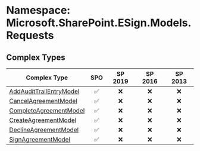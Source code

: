 # Namespace: Microsoft.SharePoint.ESign.Models.Requests

## Complex Types

Complex Type | SPO | SP 2019 | SP 2016 | SP 2013
----------|:---:|:-------:|:-------:|:-------:
[AddAuditTrailEntryModel](./ComplexTypes/AddAuditTrailEntryModel.md) | ✅ | ❌ | ❌ | ❌
[CancelAgreementModel](./ComplexTypes/CancelAgreementModel.md) | ✅ | ❌ | ❌ | ❌
[CompleteAgreementModel](./ComplexTypes/CompleteAgreementModel.md) | ✅ | ❌ | ❌ | ❌
[CreateAgreementModel](./ComplexTypes/CreateAgreementModel.md) | ✅ | ❌ | ❌ | ❌
[DeclineAgreementModel](./ComplexTypes/DeclineAgreementModel.md) | ✅ | ❌ | ❌ | ❌
[SignAgreementModel](./ComplexTypes/SignAgreementModel.md) | ✅ | ❌ | ❌ | ❌